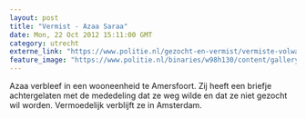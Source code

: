 ```yaml
---
layout: post
title: "Vermist - Azaa Saraa"
date: Mon, 22 Oct 2012 15:11:00 GMT
category: utrecht
externe_link: "https://www.politie.nl/gezocht-en-vermist/vermiste-volwassenen/2012/februari/azaa-saraa.html"
feature_image: "https://www.politie.nl/binaries/w98h130/content/gallery/politie/vermist/vermiste-kinderen/2008/februari/azaa-saraa.jpg"
---
```


Azaa verbleef in een wooneenheid te Amersfoort. Zij heeft een briefje achtergelaten met de mededeling dat ze weg wilde en dat ze niet gezocht wil worden. Vermoedelijk verblijft ze in Amsterdam.
